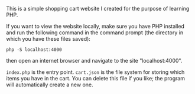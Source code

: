 This is a simple shopping cart website I created for the purpose of learning PHP. 

If you want to view the website locally, make sure you have PHP installed and run the following command in the command prompt (the directory in which you have these files saved):
```console
php -S localhost:4000
```
then open an internet browser and navigate to the site "localhost:4000".

`index.php` is the entry point. `cart.json` is the file system for storing which items you have in the cart. You can delete this file if you like; the program will automatically create a new one.
